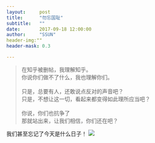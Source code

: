 ```yaml
---
layout:     post
title:      "勿忘国耻"
subtitle:   ""
date:       2017-09-18 12:00:00
author:     "SSUN"
header-img:""
header-mask: 0.3

---
```


> 在知乎被删帖，我理解知乎。  
> 你说你们做不了什么，我也理解你们。  
> <br/>
> 只是，总要有人，还敢说点反对的声音吧？    
> 只是，不想让这一切，看起来都变得如此理所应当吧？  
> <br/>
> 你说，你们也抗争了  
> 那就站出来，让我们相信，你们还在吧？


我们甚至忘记了今天是什么日子！
![](http://old.cicphoto.com/newcicsite/syxy/tj/201408/W020140827418493810536.jpg)